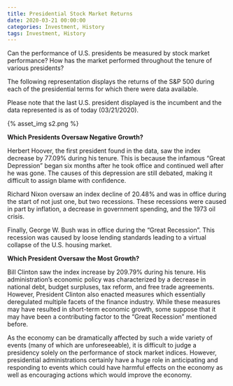 ```yaml
---
title: Presidential Stock Market Returns
date: 2020-03-21 00:00:00
categories: Investment, History
tags: Investment, History
---
```

Can the performance of U.S. presidents be measured by stock market performance? How has the market performed throughout the tenure of various presidents?

The following representation displays the returns of the S&P 500 during each of the presidential terms for which there were data available.

Please note that the last U.S. president displayed is the incumbent and the data represented is as of today (03/21/2020).

{% asset_img s2.png %}

**Which Presidents Oversaw Negative Growth?**

Herbert Hoover, the first president found in the data, saw the index decrease by 77.09% during his tenure. This is because the infamous “Great Depression” began six months after he took office and continued well after he was gone. The causes of this depression are still debated, making it difficult to assign blame with confidence.

Richard Nixon oversaw an index decline of 20.48% and was in office during the start of not just one, but two recessions. These recessions were caused in part by inflation, a decrease in government spending, and the 1973 oil crisis.

Finally, George W. Bush was in office during the “Great Recession”. This recession was caused by loose lending standards leading to a virtual collapse of the U.S. housing market.

**Which President Oversaw the Most Growth?**

Bill Clinton saw the index increase by 209.79% during his tenure. His administration’s economic policy was characterized by a decrease in national debt, budget surpluses, tax reform, and free trade agreements. However, President Clinton also enacted measures which essentially deregulated multiple facets of the finance industry. While these measures may have resulted in short-term economic growth, some suppose that it may have been a contributing factor to the “Great Recession” mentioned before.

As the economy can be dramatically affected by such a wide variety of events (many of which are unforeseeable), it is difficult to judge a presidency solely on the performance of stock market indices. However, presidential administrations certainly have a huge role in anticipating and responding to events which could have harmful effects on the economy as well as encouraging actions which would improve the economy.
